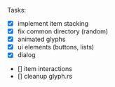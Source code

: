 Tasks:
- [x] implement item stacking
- [x] fix common directory (random)
- [X] animated glyphs
- [x] ui elements (buttons, lists)
- [x] dialog
- [] item interactions
- [] cleanup glyph.rs

